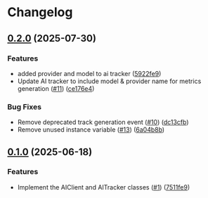# Changelog

## [0.2.0](https://github.com/launchdarkly/ruby-server-sdk-ai/compare/0.1.0...0.2.0) (2025-07-30)


### Features

* added provider and model to ai tracker ([5922fe9](https://github.com/launchdarkly/ruby-server-sdk-ai/commit/5922fe931ad227caa187b46153e8cee77b978032))
* Update AI tracker to include model & provider name for metrics generation ([#11](https://github.com/launchdarkly/ruby-server-sdk-ai/issues/11)) ([ce176e4](https://github.com/launchdarkly/ruby-server-sdk-ai/commit/ce176e42c311857fd6fda30864b8b7cc7b402c20))


### Bug Fixes

* Remove deprecated track generation event ([#10](https://github.com/launchdarkly/ruby-server-sdk-ai/issues/10)) ([dc13cfb](https://github.com/launchdarkly/ruby-server-sdk-ai/commit/dc13cfb0121e613ccbbfe8f9fda8868b9590e356))
* Remove unused instance variable ([#13](https://github.com/launchdarkly/ruby-server-sdk-ai/issues/13)) ([6a04b8b](https://github.com/launchdarkly/ruby-server-sdk-ai/commit/6a04b8ba6c85922856e3236d3d31393cd9d17180))

## [0.1.0](https://github.com/launchdarkly/ruby-server-sdk-ai/compare/0.0.0...0.1.0) (2025-06-18)


### Features

* Implement the AIClient and AITracker classes ([#1](https://github.com/launchdarkly/ruby-server-sdk-ai/issues/1)) ([7511fe9](https://github.com/launchdarkly/ruby-server-sdk-ai/commit/7511fe96e7eb9cec2140d0292fe251c2fb161840))
